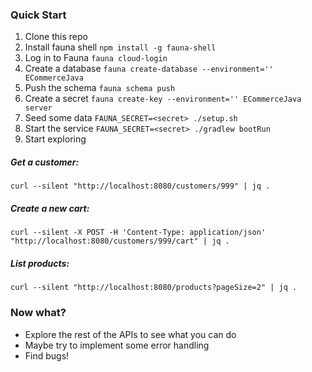 ### Quick Start

1. Clone this repo
2. Install fauna shell `npm install -g fauna-shell`
3. Log in to Fauna `fauna cloud-login`
4. Create a database `fauna create-database --environment='' ECommerceJava`
5. Push the schema `fauna schema push`
6. Create a secret `fauna create-key --environment='' ECommerceJava server`
7. Seed some data `FAUNA_SECRET=<secret> ./setup.sh`
8. Start the service `FAUNA_SECRET=<secret> ./gradlew bootRun`
9. Start exploring

##### Get a customer:
```
curl --silent "http://localhost:8080/customers/999" | jq .
```

##### Create a new cart:
```
curl --silent -X POST -H 'Content-Type: application/json' "http://localhost:8080/customers/999/cart" | jq .
```

##### List products:
```
curl --silent "http://localhost:8080/products?pageSize=2" | jq .
```

### Now what?
* Explore the rest of the APIs to see what you can do
* Maybe try to implement some error handling
* Find bugs!

